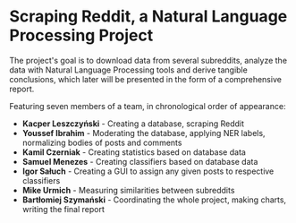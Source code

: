 # Scraping Reddit, a Natural Language Processing Project

The project's goal is to download data from several subreddits, analyze the data with Natural Language Processing tools and derive tangible conclusions, which later will be presented in the form of a comprehensive report.

Featuring seven members of a team, in chronological order of appearance:
- **Kacper Leszczyński** - Creating a database, scraping Reddit
- **Youssef Ibrahim** - Moderating the database, applying NER labels, normalizing bodies of posts and comments
- **Kamil Czerniak** - Creating statistics based on database data
- **Samuel Menezes** - Creating classifiers based on database data
- **Igor Sałuch** - Creating a GUI to assign any given posts to respective classifiers
- **Mike Urmich** - Measuring similarities between subreddits
- **Bartłomiej Szymański** - Coordinating the whole project, making charts, writing the final report
